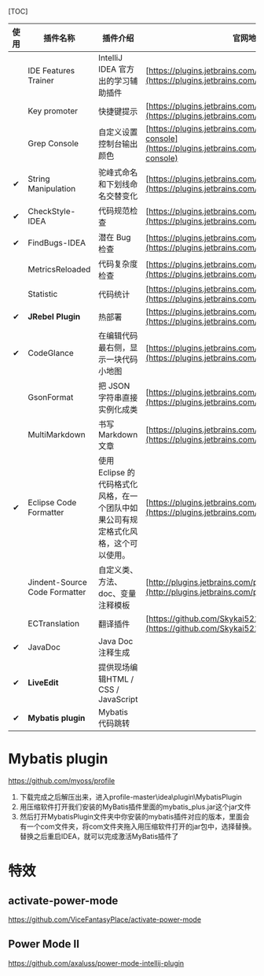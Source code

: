 [TOC]
 
|  使用  | 插件名称                          | 插件介绍                                     | 官网地址                                     |
| :--: | ----------------------------- | ---------------------------------------- | ---------------------------------------- |
|      | IDE Features Trainer          | IntelliJ IDEA 官方出的学习辅助插件                 | [https://plugins.jetbrains.com/plugin/8554?pr=idea](https://plugins.jetbrains.com/plugin/8554?pr=idea) |
|      | Key promoter                  | 快捷键提示                                    | [https://plugins.jetbrains.com/plugin/4455?pr=idea](https://plugins.jetbrains.com/plugin/4455?pr=idea) |
|      | Grep Console                  | 自定义设置控制台输出颜色                             | [https://plugins.jetbrains.com/idea/plugin/7125-grep-console](https://plugins.jetbrains.com/idea/plugin/7125-grep-console) |
|  ✔   | String Manipulation           | 驼峰式命名和下划线命名交替变化                          | [https://plugins.jetbrains.com/plugin/2162?pr=idea](https://plugins.jetbrains.com/plugin/2162?pr=idea) |
|  ✔   | CheckStyle-IDEA               | 代码规范检查                                   | [https://plugins.jetbrains.com/plugin/1065?pr=idea](https://plugins.jetbrains.com/plugin/1065?pr=idea) |
|  ✔   | FindBugs-IDEA                 | 潜在 Bug 检查                                | [https://plugins.jetbrains.com/plugin/3847?pr=idea](https://plugins.jetbrains.com/plugin/3847?pr=idea) |
|      | MetricsReloaded               | 代码复杂度检查                                  | [https://plugins.jetbrains.com/plugin/93?pr=idea](https://plugins.jetbrains.com/plugin/93?pr=idea) |
|      | Statistic                     | 代码统计                                     | [https://plugins.jetbrains.com/plugin/4509?pr=idea](https://plugins.jetbrains.com/plugin/4509?pr=idea) |
|  ✔ | **JRebel Plugin**             | 热部署                                      | [https://plugins.jetbrains.com/plugin/?id=4441](https://plugins.jetbrains.com/plugin/?id=4441) |
| ✔   | CodeGlance                    | 在编辑代码最右侧，显示一块代码小地图                       | [https://plugins.jetbrains.com/plugin/7275?pr=idea](https://plugins.jetbrains.com/plugin/7275?pr=idea) |
|      | GsonFormat                    | 把 JSON 字符串直接实例化成类                        | [https://plugins.jetbrains.com/plugin/7654?pr=idea](https://plugins.jetbrains.com/plugin/7654?pr=idea) |
|      | MultiMarkdown                 | 书写 Markdown 文章                           | [https://plugins.jetbrains.com/plugin/7896?pr=idea](https://plugins.jetbrains.com/plugin/7896?pr=idea) |
|  ✔   | Eclipse Code Formatter        | 使用 Eclipse 的代码格式化风格，在一个团队中如果公司有规定格式化风格，这个可以使用。 | [https://plugins.jetbrains.com/plugin/6546?pr=idea](https://plugins.jetbrains.com/plugin/6546?pr=idea) |
|      | Jindent-Source Code Formatter | 自定义类、方法、doc、变量注释模板                       | [http://plugins.jetbrains.com/plugin/2170?pr=idea](http://plugins.jetbrains.com/plugin/2170?pr=idea) |
|      | ECTranslation                 | 翻译插件                                     | [https://github.com/Skykai521/ECTranslation/releases](https://github.com/Skykai521/ECTranslation/releases) |
|  ✔   | JavaDoc                       | Java Doc 注释生成                            |                                          |
|  ✔   | **LiveEdit**                  | 提供现场编辑HTML / CSS / JavaScript            |                                          |
|  ✔   | **Mybatis plugin**            | Mybatis 代码跳转                             |                                          |
 
 
 
# Mybatis plugin
 
https://github.com/myoss/profile
 
1. 下载完成之后解压出来，进入profile-master\idea\plugin\MybatisPlugin
2. 用压缩软件打开我们安装的MyBatis插件里面的mybatis_plus.jar这个jar文件
3. 然后打开MybatisPlugin文件夹中你安装的mybatis插件对应的版本，里面会有一个com文件夹，将com文件夹拖入用压缩软件打开的jar包中，选择替换。
   替换之后重启IDEA，就可以完成激活MyBatis插件了
 
# 特效
 
## activate-power-mode
 
https://github.com/ViceFantasyPlace/activate-power-mode
 
## Power Mode II
 
https://github.com/axaluss/power-mode-intellij-plugin
 
 